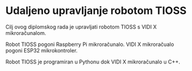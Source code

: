 # Udaljeno upravljanje robotom TIOSS

Cilj ovog diplomskog rada je upravljati robotom TIOSS s VIDI X mikroračunalom.

Robot TIOSS pogoni Raspberry Pi mikroračunalo.
VIDI X mikroračualo pogoni ESP32 mikrokontroler.

Robot TIOSS je programiran u Pythonu dok VIDI X mikroračunalo u C++.
